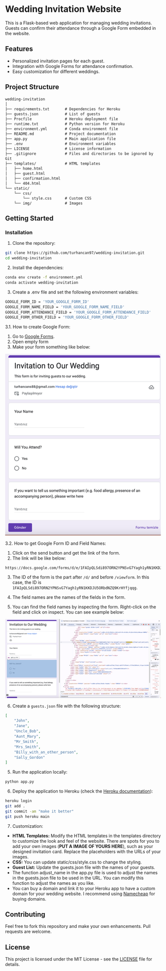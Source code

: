 # Wedding Invitation Website

This is a Flask-based web application for managing wedding invitations. Guests can confirm their attendance through a Google Form embedded in the website.

## Features

- Personalized invitation pages for each guest.
- Integration with Google Forms for attendance confirmation.
- Easy customization for different weddings.

## Project Structure
```
wedding-invitation
│
├── requirements.txt       # Dependencies for Heroku
├── guests.json            # List of guests
├── Procfile               # Heroku deployment file
├── runtime.txt            # Python version for Heroku
├── environment.yml        # Conda environment file
├── README.md              # Project documentation
├── app.py                 # Main application file
├── .env                   # Environment variables
├── LICENSE                # License information
├── .gitignore             # Files and directories to be ignored by Git
├── templates/             # HTML templates
│   ├── home.html
│   ├── guest.html
│   ├── confirmation.html
│   └── 404.html
└── static/
    └── css/
        └── style.css      # Custom CSS
    └── img/               # Images
```

## Getting Started

### Installation

1. Clone the repository:

```sh
git clone https://github.com/turhancan97/wedding-invitation.git
cd wedding-invitation
```

2. Install the dependencies:

```sh
conda env create -f environment.yml
conda activate wedding-invitation
```

3. Create a .env file and set the following environment variables:

```sh
GOOGLE_FORM_ID = 'YOUR_GOOGLE_FORM_ID'
GOOGLE_FORM_NAME_FIELD = 'YOUR_GOOGLE_FORM_NAME_FIELD'
GOOGLE_FORM_ATTENDANCE_FIELD = 'YOUR_GOOGLE_FORM_ATTENDANCE_FIELD'
GOOGLE_FORM_OTHER_FIELD = 'YOUR_GOOGLE_FORM_OTHER_FIELD'
```

3.1. How to create Google Form:

1. Go to [Google Forms](https://docs.google.com/forms/u/0/).
2. Open empty form
3. Make your form something like below:

![form](static/img/form.png)

3.2. How to get Google Form ID and Field Names:

1. Click on the send button and get the link of the form.
2. The link will be like below:

```
https://docs.google.com/forms/d/e/1FAIpQLSdi897ORN2YPNSvG7Yagh1yRN1KKDJU5ORbdNZQ9KrHYfjqqg/viewform
```
3. The ID of the form is the part after `/d/` and before `/viewform`. In this case, the ID is `1FAIpQLSdi897ORN2YPNSvG7Yagh1yRN1KKDJU5ORbdNZQ9KrHYfjqqg`.

4. The field names are the names of the fields in the form.
5. You can find the field names by inspecting the form. Right-click on the field and click on inspect. You can see example below:

![field](static/img/inspect.png)

6. Create a `guests.json` file with the following structure:

```json
[
    "John",
    "Jane",
    "Uncle_Bob",
    "Aunt_Mary",
    "Mr_Smith",
    "Mrs_Smith",
    "Billy_with_an_other_person",
    "Sally_Gordon"
]
```

5. Run the application locally:

```sh
python app.py
```

6. Deploy the application to Heroku (check the [Heroku documentation](https://devcenter.heroku.com/articles/getting-started-with-python)):

```sh
heroku login
git add .
git commit -am "make it better"
git push heroku main
```

7. Customization:

* **HTML Templates:** Modify the HTML templates in the templates directory to customize the look and feel of the website. There are spots for you to add your own images (**PUT A IMAGE OF YOURS HERE**), such as your designed invitation card. Replace the placeholders with the URLs of your images.
* **CSS:** You can update static/css/style.css to change the styling.
* **Guest List:** Update the guests.json file with the names of your guests.
* The function adjust_name in the app.py file is used to adjust the names in the guests.json file to be used in the URL. You can modify this function to adjust the names as you like.
* You can buy a domain and link it to your Heroku app to have a custom domain for your wedding website. I recommend using [Namecheap](https://www.namecheap.com/) for buying domains.

## Contributing

Feel free to fork this repository and make your own enhancements. Pull requests are welcome.

## License

This project is licensed under the MIT License - see the [LICENSE](LICENSE) file for details.